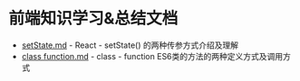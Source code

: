 # 前端知识学习&总结文档

* [setState.md](https://github.com/gonghongchen/docs/blob/master/setState.md) - React - setState() 的两种传参方式介绍及理解
* [class function.md](https://github.com/gonghongchen/docs/blob/master/class%20function.md) - class - function ES6类的方法的两种定义方式及调用方式